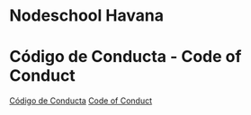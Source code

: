 # Nodeschool Havana


# Código de Conducta - Code of Conduct

[Código de Conducta](Code_of_Conduct_ES.md)
[Code of Conduct](Code_of_Conduct.md)
